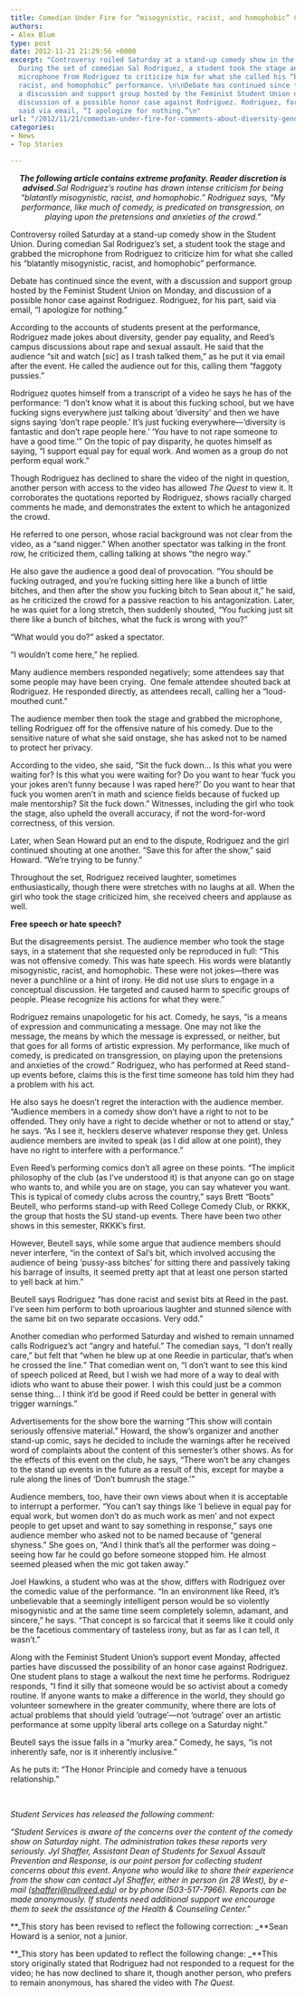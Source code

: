 ```yaml
---
title: Comedian Under Fire for “misogynistic, racist, and homophobic” Comments
authors:
- Alex Blum
type: post
date: 2012-11-21 21:29:56 +0000
excerpt: "Controversy roiled Saturday at a stand-up comedy show in the Student Union.
  During the set of comedian Sal Rodriguez, a student took the stage and grabbed the
  microphone from Rodriguez to criticize him for what she called his “blatantly misogynistic,
  racist, and homophobic” performance. \n\nDebate has continued since the event, with
  a discussion and support group hosted by the Feminist Student Union on Monday, and
  discussion of a possible honor case against Rodriguez. Rodriguez, for his part,
  said via email, “I apologize for nothing.”\n"
url: "/2012/11/21/comedian-under-fire-for-comments-about-diversity-gender-equality-and-sexual-assault/"
categories:
- News
- Top Stories

---
```

<p style="text-align: center;">
  <em><strong>The following article contains extreme profanity. Reader discretion is advised.</strong></em><em><strong><a href="http://www.reedquest.org/2012/11/comedian-under-fire-for-comments-about-diversity-gender-equality-and-sexual-assault/sal_web/" rel="attachment wp-att-1831"><img class="alignnone size-full wp-image-1831" title="Sal Rodriguez" alt="" src="https://i2.wp.com/www.reedquest.org/wp-content/uploads/2012/11/sal_web.jpg?resize=770%2C430" data-recalc-dims="1" /></a></strong></em><em style="text-align: center;">Sal Rodriguez&#8217;s routine has drawn intense criticism for being “blatantly misogynistic, racist, and homophobic.” Rodriguez says, &#8220;My performance, like much of comedy, is predicated on transgression, on playing upon the pretensions and anxieties of the crowd.”</em>
</p>

Controversy roiled Saturday at a stand-up comedy show in the Student Union. During comedian Sal Rodriguez’s set, a student took the stage and grabbed the microphone from Rodriguez to criticize him for what she called his “blatantly misogynistic, racist, and homophobic” performance.

Debate has continued since the event, with a discussion and support group hosted by the Feminist Student Union on Monday, and discussion of a possible honor case against Rodriguez. Rodriguez, for his part, said via email, “I apologize for nothing.”

According to the accounts of students present at the performance, Rodriguez made jokes about diversity, gender pay equality, and Reed’s campus discussions about rape and sexual assault. He said that the audience “sit and watch [_sic_] as I trash talked them,” as he put it via email after the event. He called the audience out for this, calling them “faggoty pussies.”

Rodriguez quotes himself from a transcript of a video he says he has of the performance: “I don’t know what it is about this fucking school, but we have fucking signs everywhere just talking about ‘diversity’ and then we have signs saying ‘don’t rape people.’ It’s just fucking everywhere—‘diversity is fantastic and don’t rape people here.’ ‘You have to not rape someone to have a good time.’” On the topic of pay disparity, he quotes himself as saying, “I support equal pay for equal work. And women as a group do not perform equal work.”

Though Rodriguez has declined to share the video of the night in question, another person with access to the video has allowed _The Quest_ to view it. It corroborates the quotations reported by Rodriguez, shows racially charged comments he made, and demonstrates the extent to which he antagonized the crowd.

He referred to one person, whose racial background was not clear from the video, as a “sand nigger.” When another spectator was talking in the front row, he criticized them, calling talking at shows “the negro way.”

He also gave the audience a good deal of provocation. “You should be fucking outraged, and you&#8217;re fucking sitting here like a bunch of little bitches, and then after the show you fucking bitch to Sean about it,” he said, as he criticized the crowd for a passive reaction to his antagonization. Later, he was quiet for a long stretch, then suddenly shouted, “You fucking just sit there like a bunch of bitches, what the fuck is wrong with you?”

“What would you do?” asked a spectator.

“I wouldn&#8217;t come here,” he replied.

Many audience members responded negatively; some attendees say that some people may have been crying.  One female attendee shouted back at Rodriguez. He responded directly, as attendees recall, calling her a “loud-mouthed cunt.”

The audience member then took the stage and grabbed the microphone, telling Rodriguez off for the offensive nature of his comedy. Due to the sensitive nature of what she said onstage, she has asked not to be named to protect her privacy.

According to the video, she said, “Sit the fuck down… Is this what you were waiting for? Is this what you were waiting for? Do you want to hear ‘fuck you your jokes aren’t funny because I was raped here?’ Do you want to hear that fuck you women aren’t in math and science fields because of fucked up male mentorship? Sit the fuck down.” Witnesses, including the girl who took the stage, also upheld the overall accuracy, if not the word-for-word correctness, of this version.

Later, when Sean Howard put an end to the dispute, Rodriguez and the girl continued shouting at one another. “Save this for after the show,” said Howard. “We&#8217;re trying to be funny.”

Throughout the set, Rodriguez received laughter, sometimes enthusiastically, though there were stretches with no laughs at all. When the girl who took the stage criticized him, she received cheers and applause as well.

**Free speech or hate speech?**

But the disagreements persist. The audience member who took the stage says, in a statement that she requested only be reproduced in full: “This was not offensive comedy. This was hate speech. His words were blatantly misogynistic, racist, and homophobic. These were not jokes—there was never a punchline or a hint of irony. He did not use slurs to engage in a conceptual discussion. He targeted and caused harm to specific groups of people. Please recognize his actions for what they were.”

Rodriguez remains unapologetic for his act. Comedy, he says, “is a means of expression and communicating a message. One may not like the message, the means by which the message is expressed, or neither, but that goes for all forms of artistic expression. My performance, like much of comedy, is predicated on transgression, on playing upon the pretensions and anxieties of the crowd.” Rodriguez, who has performed at Reed stand-up events before, claims this is the first time someone has told him they had a problem with his act.

He also says he doesn’t regret the interaction with the audience member. “Audience members in a comedy show don’t have a right to not to be offended. They only have a right to decide whether or not to attend or stay,” he says. “As I see it, hecklers deserve whatever response they get. Unless audience members are invited to speak (as I did allow at one point), they have no right to interfere with a performance.”

Even Reed’s performing comics don’t all agree on these points. “The implicit philosophy of the club (as I’ve understood it) is that anyone can go on stage who wants to, and while you are on stage, you can say whatever you want. This is typical of comedy clubs across the country,” says Brett “Boots” Beutell, who performs stand-up with Reed College Comedy Club, or RKKK, the group that hosts the SU stand-up events. There have been two other shows in this semester, RKKK’s first.

However, Beutell says, while some argue that audience members should never interfere, “in the context of Sal’s bit, which involved accusing the audience of being ‘pussy-ass bitches’ for sitting there and passively taking his barrage of insults, it seemed pretty apt that at least one person started to yell back at him.”

Beutell says Rodriguez “has done racist and sexist bits at Reed in the past. I’ve seen him perform to both uproarious laughter and stunned silence with the same bit on two separate occasions. Very odd.”

Another comedian who performed Saturday and wished to remain unnamed calls Rodriguez’s act “angry and hateful.” The comedian says, “I don’t really care,” but felt that “when he blew up at one Reedie in particular, that’s when he crossed the line.” That comedian went on, “I don’t want to see this kind of speech policed at Reed, but I wish we had more of a way to deal with idiots who want to abuse their power. I wish this could just be a common sense thing… I think it’d be good if Reed could be better in general with trigger warnings.”

Advertisements for the show bore the warning “This show will contain seriously offensive material.” Howard, the show’s organizer and another stand-up comic, says he decided to include the warnings after he received word of complaints about the content of this semester’s other shows. As for the effects of this event on the club, he says, “There won’t be any changes to the stand up events in the future as a result of this, except for maybe a rule along the lines of ‘Don’t bumrush the stage.’”

Audience members, too, have their own views about when it is acceptable to interrupt a performer. “You can’t say things like ‘I believe in equal pay for equal work, but women don’t do as much work as men’ and not expect people to get upset and want to say something in response,” says one audience member who asked not to be named because of “general shyness.” She goes on, “And I think that’s all the performer was doing – seeing how far he could go before someone stopped him. He almost seemed pleased when the mic got taken away.”

Joel Hawkins, a student who was at the show, differs with Rodriguez over the comedic value of the performance. “In an environment like Reed, it’s unbelievable that a seemingly intelligent person would be so violently misogynistic and at the same time seem completely solemn, adamant, and sincere,” he says. “That concept is so farcical that it seems like it could only be the facetious commentary of tasteless irony, but as far as I can tell, it wasn’t.”

Along with the Feminist Student Union’s support event Monday, affected parties have discussed the possibility of an honor case against Rodriguez. One student plans to stage a walkout the next time he performs. Rodriguez responds, “I find it silly that someone would be so activist about a comedy routine. If anyone wants to make a difference in the world, they should go volunteer somewhere in the greater community, where there are lots of actual problems that should yield ‘outrage’—not ‘outrage’ over an artistic performance at some uppity liberal arts college on a Saturday night.”

Beutell says the issue falls in a “murky area.” Comedy, he says, “is not inherently safe, nor is it inherently inclusive.”

As he puts it: “The Honor Principle and comedy have a tenuous relationship.”

&nbsp;

_Student Services has released the following comment:_

_“Student Services is aware of the concerns over the content of the comedy show on Saturday night. The administration takes these reports very seriously. Jyl Shaffer, Assistant Dean of Students for Sexual Assault Prevention and Response, is our point person for collecting student concerns about this event. Anyone who would like to share their experience from the show can contact Jyl Shaffer, either in person (in 28 West), by e-mail (_[_&#x73;&#x68;&#x61;&#x66;&#x66;&#x65;&#x72;&#x6a;&#x40;<span class="oe_displaynone">null</span>&#x72;&#x65;&#x65;&#x64;&#x2e;&#x65;&#x64;&#x75;_][1]_) or by phone (503-517-7966). Reports can be made anonymously. If students need additional support we encourage them to seek the assistance of the Health & Counseling Center.”_

**_This story has been revised to reflect the following correction: _**Sean Howard is a senior, not a junior.

**_This story has been updated to reflect the following change: _**This story originally stated that Rodriguez had not responded to a request for the video; he has now declined to share it, though another person, who prefers to remain anonymous, has shared the video with _The Quest._

 [1]: mailto:&#x73;&#x68;&#x61;&#x66;&#x66;&#x65;&#x72;&#x6a;&#x40;&#x72;&#x65;&#x65;&#x64;&#x2e;&#x65;&#x64;&#x75;